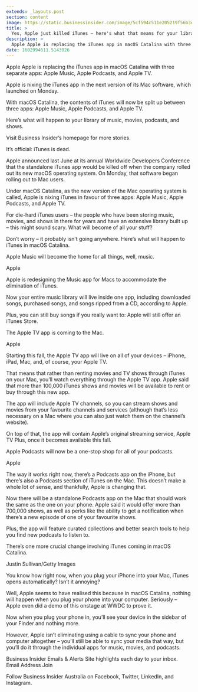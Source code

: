 ```yaml
--- 
extends: _layouts.post 
section: content 
image: https://static.businessinsider.com/image/5cf594c511e205219f56b3e2-.jpg 
title: > 
  Yes, Apple just killed iTunes — here's what that means for your library of music, movies, and TV shows 
description: > 
  Apple Apple is replacing the iTunes app in macOS Catalina with three separate apps: Apple Music, Apple Podcasts, and Apple TV.With macOS Catalina, the contents of iTunes will now be split up between three apps: Apple Music, Apple Podcasts, and Apple TV.Here’s what will happen to your library of music, movies, podcasts, and shows.AppleStarting this fall, the Apple TV app will live on all of your devices – iPhone, iPad, Mac, and, of course, your Apple TV.That means that rather than renting movies and TV shows through iTunes on your Mac, you’ll watch everything through the Apple TV app. 
date: 1602994611.5143926 
--- 
```

Apple Apple is replacing the iTunes app in macOS Catalina with three separate apps: Apple Music, Apple Podcasts, and Apple TV.

Apple is nixing the iTunes app in the next version of its Mac software, which launched on Monday.

With macOS Catalina, the contents of iTunes will now be split up between three apps: Apple Music, Apple Podcasts, and Apple TV.

Here’s what will happen to your library of music, movies, podcasts, and shows.

Visit Business Insider’s homepage for more stories.

It’s official: iTunes is dead.

Apple announced last June at its annual Worldwide Developers Conference that the standalone iTunes app would be killed off when the company rolled out its new macOS operating system. On Monday, that software began rolling out to Mac users.

Under macOS Catalina, as the new version of the Mac operating system is called, Apple is nixing iTunes in favour of three apps: Apple Music, Apple Podcasts, and Apple TV.

For die-hard iTunes users – the people who have been storing music, movies, and shows in there for years and have an extensive library built up – this might sound scary. What will become of all your stuff?

Don’t worry – it probably isn’t going anywhere. Here’s what will happen to iTunes in macOS Catalina.

Apple Music will become the home for all things, well, music.

Apple

Apple is redesigning the Music app for Macs to accommodate the elimination of iTunes.

Now your entire music library will live inside one app, including downloaded songs, purchased songs, and songs ripped from a CD, according to Apple.

Plus, you can still buy songs if you really want to: Apple will still offer an iTunes Store.

The Apple TV app is coming to the Mac.

Apple

Starting this fall, the Apple TV app will live on all of your devices – iPhone, iPad, Mac, and, of course, your Apple TV.

That means that rather than renting movies and TV shows through iTunes on your Mac, you’ll watch everything through the Apple TV app. Apple said that more than 100,000 iTunes shows and movies will be available to rent or buy through this new app.

The app will include Apple TV channels, so you can stream shows and movies from your favourite channels and services (although that’s less necessary on a Mac where you can also just watch them on the channel’s website).

On top of that, the app will contain Apple’s original streaming service, Apple TV Plus, once it becomes available this fall.

Apple Podcasts will now be a one-stop shop for all of your podcasts.

Apple

The way it works right now, there’s a Podcasts app on the iPhone, but there’s also a Podcasts section of iTunes on the Mac. This doesn’t make a whole lot of sense, and thankfully, Apple is changing that.

Now there will be a standalone Podcasts app on the Mac that should work the same as the one on your phone. Apple said it would offer more than 700,000 shows, as well as perks like the ability to get a notification when there’s a new episode of one of your favourite shows.

Plus, the app will feature curated collections and better search tools to help you find new podcasts to listen to.

There’s one more crucial change involving iTunes coming in macOS Catalina.

Justin Sullivan/Getty Images

You know how right now, when you plug your iPhone into your Mac, iTunes opens automatically? Isn’t it annoying?

Well, Apple seems to have realised this because in macOS Catalina, nothing will happen when you plug your phone into your computer. Seriously – Apple even did a demo of this onstage at WWDC to prove it.

Now when you plug your phone in, you’ll see your device in the sidebar of your Finder and nothing more.

However, Apple isn’t eliminating using a cable to sync your phone and computer altogether – you’ll still be able to sync your media that way, but you’ll do it through the individual apps for music, movies, and podcasts.

Business Insider Emails & Alerts Site highlights each day to your inbox. Email Address Join

Follow Business Insider Australia on Facebook, Twitter, LinkedIn, and Instagram.